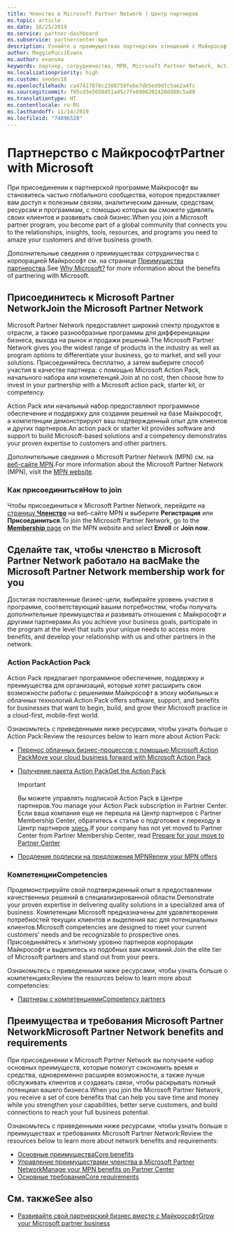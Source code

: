 ```yaml
---
title: Членство в Microsoft Partner Network | Центр партнеров
ms.topic: article
ms.date: 10/25/2019
ms.service: partner-dashboard
ms.subservice: partnercenter-mpn
description: Узнайте о преимуществах партнерских отношений с Майкрософт. Microsoft Partner Network предоставляет широкий спектр продуктов в отрасли, а также разнообразные программы для дифференциации бизнеса, выхода на рынок и продажи решений.
author: MaggiePucciEvans
ms.author: evansma
keywords: партнер, сотрудничество, MPN, Microsoft Partner Network, Action Pack, MAPS, подписка Action Pack, преимущества, преимущества MPN, членство, Silver, Gold, компетенции
ms.localizationpriority: high
ms.custom: seodec18
ms.openlocfilehash: ca47417870c2308758fe6e7db5ed9dfc5ae2a4fc
ms.sourcegitcommit: f95cd3e5650451a45c7fe6906202420dd80c5a88
ms.translationtype: HT
ms.contentlocale: ru-RU
ms.lasthandoff: 11/14/2019
ms.locfileid: "74096528"
---
```

# <a name="partner-with-microsoft"></a><span data-ttu-id="cdcfb-105">Партнерство с Майкрософт</span><span class="sxs-lookup"><span data-stu-id="cdcfb-105">Partner with Microsoft</span></span>

<span data-ttu-id="cdcfb-106">При присоединении к партнерской программе Майкрософт вы становитесь частью глобального сообщества, которое предоставляет вам доступ к полезным связям, аналитическим данным, средствам, ресурсам и программам, с помощью которых вы сможете удивлять своих клиентов и развивать свой бизнес.</span><span class="sxs-lookup"><span data-stu-id="cdcfb-106">When you join a Microsoft partner program, you become part of a global community that connects you to the relationships, insights, tools, resources, and programs you need to amaze your customers and drive business growth.</span></span>

<span data-ttu-id="cdcfb-107">Дополнительные сведения о преимуществах сотрудничества с корпорацией Майкрософт см. на странице [Преимущества партнерства](https://partner.microsoft.com/business-opportunities/why-microsoft).</span><span class="sxs-lookup"><span data-stu-id="cdcfb-107">See [Why Microsoft?](https://partner.microsoft.com/business-opportunities/why-microsoft) for more information about the benefits of partnering with Microsoft.</span></span> 

## <a name="join-the-microsoft-partner-network"></a><span data-ttu-id="cdcfb-108">Присоединитесь к Microsoft Partner Network</span><span class="sxs-lookup"><span data-stu-id="cdcfb-108">Join the Microsoft Partner Network</span></span>

<!-- 12/5/18 The content below was copied and pasted directly from the Membership page of the MPN site (https://partner.microsoft.com/membership)-->

<span data-ttu-id="cdcfb-109">Microsoft Partner Network предоставляет широкий спектр продуктов в отрасли, а также разнообразные программы для дифференциации бизнеса, выхода на рынок и продажи решений.</span><span class="sxs-lookup"><span data-stu-id="cdcfb-109">The Microsoft Partner Network gives you the widest range of products in the industry as well as program options to differentiate your business, go to market, and sell your solutions.</span></span> <span data-ttu-id="cdcfb-110">Присоединяйтесь бесплатно, а затем выберите способ участия в качестве партнера: с помощью Microsoft Action Pack, начального набора или компетенций.</span><span class="sxs-lookup"><span data-stu-id="cdcfb-110">Join at no cost, then choose how to invest in your partnership with a Microsoft action pack, starter kit, or competency.</span></span>

<span data-ttu-id="cdcfb-111">Action Pack или начальный набор предоставляют программное обеспечение и поддержку для создания решений на базе Майкрософт, а компетенции демонстрируют ваш подтвержденный опыт для клиентов и других партнеров.</span><span class="sxs-lookup"><span data-stu-id="cdcfb-111">An action pack or starter kit provides software and support to build Microsoft-based solutions and a competency demonstrates your proven expertise to customers and other partners.</span></span>

<span data-ttu-id="cdcfb-112">Дополнительные сведения о Microsoft Partner Network (MPN) см. на [веб-сайте MPN](https://partner.microsoft.com/commercial).</span><span class="sxs-lookup"><span data-stu-id="cdcfb-112">For more information about the Microsoft Partner Network (MPN), visit the [MPN website](https://partner.microsoft.com/commercial).</span></span>

### <a name="how-to-join"></a><span data-ttu-id="cdcfb-113">Как присоединиться</span><span class="sxs-lookup"><span data-stu-id="cdcfb-113">How to join</span></span>

<span data-ttu-id="cdcfb-114">Чтобы присоединиться к Microsoft Partner Network, перейдите на [страницу **Членство**](https://partner.microsoft.com/membership) на веб-сайте MPN и выберите **Регистрация** или **Присоединиться**.</span><span class="sxs-lookup"><span data-stu-id="cdcfb-114">To join the Microsoft Partner Network, go to the [**Membership** page](https://partner.microsoft.com/membership) on the MPN website and select **Enroll** or **Join now**.</span></span>

## <a name="make-the-microsoft-partner-network-membership-work-for-you"></a><span data-ttu-id="cdcfb-115">Сделайте так, чтобы членство в Microsoft Partner Network работало на вас</span><span class="sxs-lookup"><span data-stu-id="cdcfb-115">Make the Microsoft Partner Network membership work for you</span></span>

<!-- 10/25/2019 The content below content from the Membership pages of the MPN site (https://partner.microsoft.com/membership) and additional updated content.-->

<span data-ttu-id="cdcfb-116">Достигая поставленные бизнес-цели, выбирайте уровень участия в программе, соответствующий вашим потребностям, чтобы получать дополнительные преимущества и развивать отношения с Майкрософт и другими партнерами.</span><span class="sxs-lookup"><span data-stu-id="cdcfb-116">As you achieve your business goals, participate in the program at the level that suits your unique needs to access more benefits, and develop your relationship with us and other partners in the network.</span></span>

### <a name="action-pack"></a><span data-ttu-id="cdcfb-117">Action Pack</span><span class="sxs-lookup"><span data-stu-id="cdcfb-117">Action Pack</span></span>

<span data-ttu-id="cdcfb-118">Action Pack предлагает программное обеспечение, поддержку и преимущества для организаций, которые хотят расширить свои возможности работы с решениями Майкрософт в эпоху мобильных и облачных технологий.</span><span class="sxs-lookup"><span data-stu-id="cdcfb-118">Action Pack offers software, support, and benefits for businesses that want to begin, build, and grow their Microsoft practice in a cloud-first, mobile-first world.</span></span> 

<span data-ttu-id="cdcfb-119">Ознакомьтесь с приведенными ниже ресурсами, чтобы узнать больше о Action Pack:</span><span class="sxs-lookup"><span data-stu-id="cdcfb-119">Review the resources below to learn more about Action Pack:</span></span>

- [<span data-ttu-id="cdcfb-120">Перенос облачных бизнес-процессов с помощью Microsoft Action Pack</span><span class="sxs-lookup"><span data-stu-id="cdcfb-120">Move your cloud business forward with Microsoft Action Pack</span></span>](https://partner.microsoft.com/membership/action-pack)

- [<span data-ttu-id="cdcfb-121">Получение пакета Action Pack</span><span class="sxs-lookup"><span data-stu-id="cdcfb-121">Get the Action Pack</span></span>](mpn-get-action-pack.md)
  
    >[!IMPORTANT]
    ><span data-ttu-id="cdcfb-122">Вы можете управлять подпиской Action Pack в Центре партнеров.</span><span class="sxs-lookup"><span data-stu-id="cdcfb-122">You manage your Action Pack subscription in Partner Center.</span></span> <span data-ttu-id="cdcfb-123">Если ваша компания еще не перешла на Центр партнеров с Partner Membership Center, обратитесь к статье о подготовке к переходу в Центр партнеров [здесь](prepare-pmc-pc-migration.md).</span><span class="sxs-lookup"><span data-stu-id="cdcfb-123">If your company has not yet moved to Partner Center from Partner Membership Center, read [Prepare for your move to Partner Center](prepare-pmc-pc-migration.md)</span></span>  

- [<span data-ttu-id="cdcfb-124">Продление подписки на предложения MPN</span><span class="sxs-lookup"><span data-stu-id="cdcfb-124">Renew your MPN offers</span></span>](renew-mpn-offers.md)

### <a name="competencies"></a><span data-ttu-id="cdcfb-125">Компетенции</span><span class="sxs-lookup"><span data-stu-id="cdcfb-125">Competencies</span></span>

<span data-ttu-id="cdcfb-126">Продемонстрируйте свой подтвержденный опыт в предоставлении качественных решений в специализированной области.</span><span class="sxs-lookup"><span data-stu-id="cdcfb-126">Demonstrate your proven expertise in delivering quality solutions in a specialized area of business.</span></span> <span data-ttu-id="cdcfb-127">Компетенции Microsoft предназначены для удовлетворения потребностей текущих клиентов и выделения вас для потенциальных клиентов.</span><span class="sxs-lookup"><span data-stu-id="cdcfb-127">Microsoft competencies are designed to meet your current customers' needs and be recognizable to prospective ones.</span></span> <span data-ttu-id="cdcfb-128">Присоединяйтесь к элитному уровню партнеров корпорации Майкрософт и выделитесь из подобных вам компаний.</span><span class="sxs-lookup"><span data-stu-id="cdcfb-128">Join the elite tier of Microsoft partners and stand out from your peers.</span></span>

<span data-ttu-id="cdcfb-129">Ознакомьтесь с приведенными ниже ресурсами, чтобы узнать больше о компетенциях:</span><span class="sxs-lookup"><span data-stu-id="cdcfb-129">Review the resources below to learn more about competencies:</span></span>

- [<span data-ttu-id="cdcfb-130">Партнеры с компетенциями</span><span class="sxs-lookup"><span data-stu-id="cdcfb-130">Competency partners</span></span>](https://partner.microsoft.com/membership/competencies)

## <a name="microsoft-partner-network-benefits-and-requirements"></a><span data-ttu-id="cdcfb-131">Преимущества и требования Microsoft Partner Network</span><span class="sxs-lookup"><span data-stu-id="cdcfb-131">Microsoft Partner Network benefits and requirements</span></span>

<span data-ttu-id="cdcfb-132">При присоединении к Microsoft Partner Network вы получаете набор основных преимуществ, которые помогут сэкономить время и средства, одновременно расширяя возможности, а также лучше обслуживать клиентов и создавать связи, чтобы раскрывать полный потенциал вашего бизнеса.</span><span class="sxs-lookup"><span data-stu-id="cdcfb-132">When you join the Microsoft Partner Network, you receive a set of core benefits that can help you save time and money while you strengthen your capabilities, better serve customers, and build connections to reach your full business potential.</span></span>

<span data-ttu-id="cdcfb-133">Ознакомьтесь с приведенными ниже ресурсами, чтобы узнать больше о преимуществах и требованиях Microsoft Partner Network:</span><span class="sxs-lookup"><span data-stu-id="cdcfb-133">Review the resources below to learn more about network benefits and requirements:</span></span>

- [<span data-ttu-id="cdcfb-134">Основные преимущества</span><span class="sxs-lookup"><span data-stu-id="cdcfb-134">Core benefits</span></span>](https://partner.microsoft.com/membership/core-benefits#simple-tab-content-1)
- [<span data-ttu-id="cdcfb-135">Управление преимуществами членства в Microsoft Partner Network</span><span class="sxs-lookup"><span data-stu-id="cdcfb-135">Manage your MPN benefits on Partner Center</span></span>](manage-your-partner-network-benefits.md)
- [<span data-ttu-id="cdcfb-136">Основные требования</span><span class="sxs-lookup"><span data-stu-id="cdcfb-136">Core requirements</span></span>](https://partner.microsoft.com/membership/core-benefits#simple-tab-content-2)

## <a name="see-also"></a><span data-ttu-id="cdcfb-137">См. также</span><span class="sxs-lookup"><span data-stu-id="cdcfb-137">See also</span></span>
- [<span data-ttu-id="cdcfb-138">Развивайте свой партнерский бизнес вместе с Майкрософт</span><span class="sxs-lookup"><span data-stu-id="cdcfb-138">Grow your Microsoft partner business</span></span>](grow-your-business.md)
